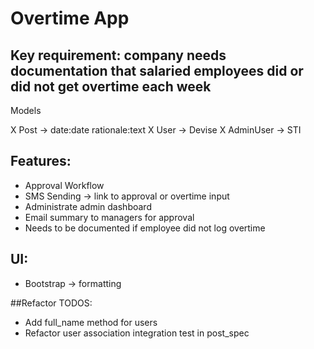 # Overtime App

## Key requirement: company needs documentation that salaried employees did or did not get overtime each week
Models

X Post -> date:date rationale:text
X User -> Devise
X AdminUser -> STI

## Features:
- Approval Workflow
- SMS Sending -> link to approval or overtime input
- Administrate admin dashboard
- Email summary to managers for approval
- Needs to be documented if employee did not log overtime

## UI:
- Bootstrap -> formatting

##Refactor TODOS:
- Add full_name method for users
- Refactor user association integration test in post_spec